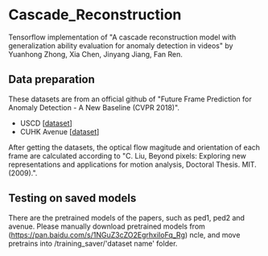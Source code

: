 # Cascade_Reconstruction
Tensorflow implementation of "A cascade reconstruction model with generalization ability evaluation for anomaly detection in videos" by Yuanhong Zhong, Xia Chen, Jinyang Jiang, Fan Ren.

## Data preparation
These datasets are from an official github of "Future Frame Prediction for Anomaly Detection - A New Baseline (CVPR 2018)".
* USCD [[dataset](https://github.com/StevenLiuWen/ano_pred_cvpr2018)]
* CUHK Avenue [[dataset](https://github.com/StevenLiuWen/ano_pred_cvpr2018)]

After getting the datasets, the optical flow magitude and orientation of each frame are calculated according to "C. Liu, Beyond pixels: Exploring new representations and applications for motion analysis, Doctoral Thesis. MIT. (2009).".

## Testing on saved models
There are the pretrained models of the papers, such as ped1, ped2 and avenue. Please manually download pretrained models from (https://pan.baidu.com/s/1NGuZ3cZO2EgrhxiIoFq_Rg) ncle, and move pretrains into /training_saver/'dataset name' folder.

